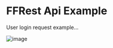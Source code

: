 # FFRest Api Example
User login request example...

![image](https://user-images.githubusercontent.com/86384408/216677408-7212a1c8-b085-4222-a104-48a8c58e9906.png)
